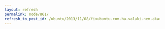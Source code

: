 ```yaml
---
layout: refresh
permalink: node/861/
refresh_to_post_id: /ubuntu/2013/11/08/fixubuntu-com-ha-valaki-nem-akarja-hogy-a-canonical-figyelje-minden-billentyzet-letsedet
---
```

